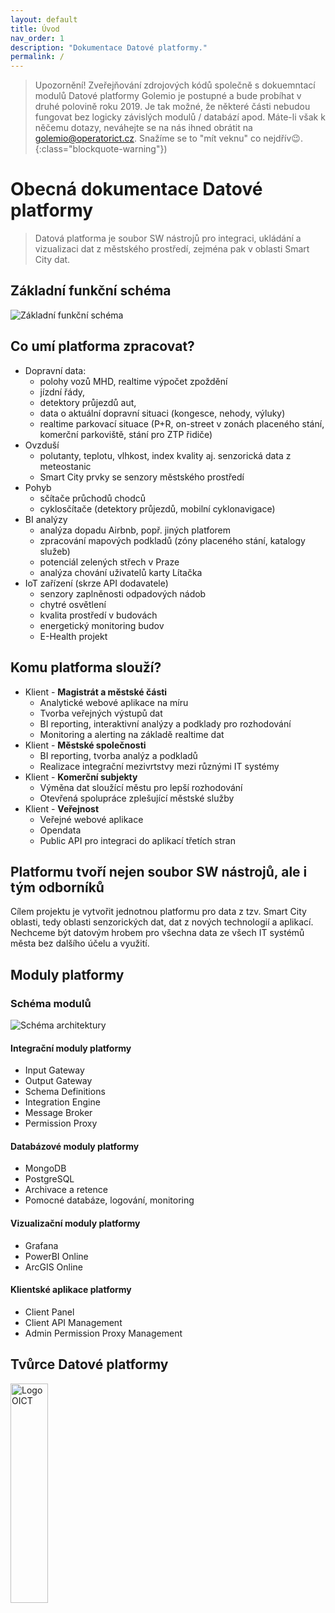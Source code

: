 ```yaml
---
layout: default
title: Úvod
nav_order: 1
description: "Dokumentace Datové platformy."
permalink: /
---
```


> Upozornění! Zveřejňování zdrojových kódů společně s dokuemntací modulů Datové platformy Golemio je postupné a bude probíhat v druhé polovině roku 2019. Je tak možné, že některé části nebudou fungovat bez logicky závislých modulů / databází apod. Máte-li však k něčemu dotazy, neváhejte se na nás ihned obrátit na [golemio@operatorict.cz](mailto:golemio@operatorict.cz). Snažíme se to "mít veknu" co nejdřív😉.
{:class="blockquote-warning"})

# Obecná dokumentace Datové platformy

> Datová platforma je soubor SW nástrojů pro integraci, ukládání a vizualizaci dat z městského prostředí, zejména pak v oblasti Smart City dat.

## Základní funkční schéma

<img src="/golemio-docs/assets/images/schemas/GolemioAim.svg" alt="Základní funkční schéma" class="img-highlighted"/>

## Co umí platforma zpracovat?

* Dopravní data:
    * polohy vozů MHD, realtime výpočet zpoždění
    * jízdní řády,
    * detektory průjezdů aut,
    * data o aktuální dopravní situaci (kongesce, nehody, výluky)
    * realtime parkovací situace (P+R, on-street v zonách placeného stání, komerční parkoviště, stání pro ZTP řidiče)
* Ovzduší
    * polutanty, teplotu, vlhkost, index kvality aj. senzorická data z meteostanic
    * Smart City prvky se senzory městského prostředí
* Pohyb
    * sčítače průchodů chodců
    * cyklosčítače (detektory průjezdů, mobilní cyklonavigace)
* BI analýzy
    * analýza dopadu Airbnb, popř. jiných platforem
    * zpracování mapových podkladů (zóny placeného stání, katalogy služeb)
    * potenciál zelených střech v Praze
    * analýza chování uživatelů karty Lítačka
* IoT zařízení (skrze API dodavatele)
    * senzory zaplněnosti odpadových nádob
    * chytré osvětlení
    * kvalita prostředí v budovách
    * energetický monitoring budov
    * E-Health projekt

## Komu platforma slouží?

* Klient - **Magistrát a městské části**
    * Analytické webové aplikace na míru
    * Tvorba veřejných výstupů dat
    * BI reporting, interaktivní analýzy a podklady pro rozhodování
    * Monitoring a alerting na základě realtime dat
* Klient - **Městské společnosti**
    * BI reporting, tvorba analýz a podkladů
    * Realizace integrační mezivrtstvy mezi různými IT systémy
* Klient - **Komerční subjekty**
    * Výměna dat sloužící městu pro lepší rozhodování
    * Otevřená spolupráce zplešující městské služby
* Klient - **Veřejnost**
    * Veřejné webové aplikace
    * Opendata
    * Public API pro integraci do aplikací třetích stran

## Platformu tvoří nejen soubor SW nástrojů, ale i tým odborníků

Cílem projektu je vytvořit jednotnou platformu pro data z tzv. Smart City oblasti, tedy oblasti senzorických dat, dat z nových technologií a aplikací.
Nechceme být datovým hrobem pro všechna data ze všech IT systémů města bez dalšího účelu a využití.

## Moduly platformy

### Schéma modulů

<img src="/golemio-docs/assets/images/schemas/DP_schema_general.svg" alt="Schéma architektury" class="img-highlighted"/>

#### Integrační moduly platformy

* Input Gateway
* Output Gateway
* Schema Definitions
* Integration Engine
* Message Broker
* Permission Proxy

#### Databázové moduly platformy

* MongoDB
* PostgreSQL
* Archivace a retence
* Pomocné databáze, logování, monitoring

#### Vizualizační moduly platformy

* Grafana
* PowerBI Online
* ArcGIS Online

#### Klientské aplikace platformy

* Client Panel
* Client API Management
* Admin Permission Proxy Management

## Tvůrce Datové platformy

<img src="/golemio-docs/assets/images/logos/OICT_logo_grey.png" alt="Logo OICT" style="margin-botom: 1rem; min-width:200px; width: 30%;"/>
